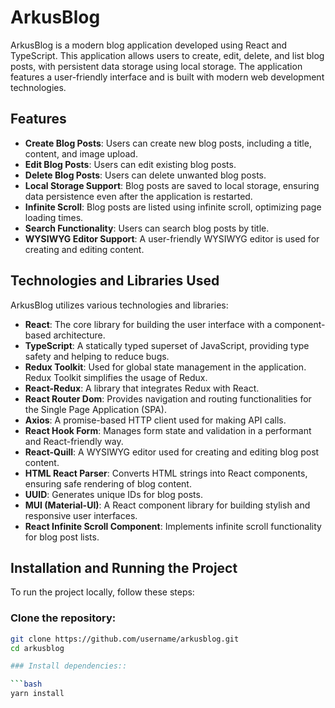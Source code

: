 # ArkusBlog

ArkusBlog is a modern blog application developed using React and TypeScript. This application allows users to create, edit, delete, and list blog posts, with persistent data storage using local storage. The application features a user-friendly interface and is built with modern web development technologies.

## Features

- **Create Blog Posts**: Users can create new blog posts, including a title, content, and image upload.
- **Edit Blog Posts**: Users can edit existing blog posts.
- **Delete Blog Posts**: Users can delete unwanted blog posts.
- **Local Storage Support**: Blog posts are saved to local storage, ensuring data persistence even after the application is restarted.
- **Infinite Scroll**: Blog posts are listed using infinite scroll, optimizing page loading times.
- **Search Functionality**: Users can search blog posts by title.
- **WYSIWYG Editor Support**: A user-friendly WYSIWYG editor is used for creating and editing content.

## Technologies and Libraries Used

ArkusBlog utilizes various technologies and libraries:

- **React**: The core library for building the user interface with a component-based architecture.
- **TypeScript**: A statically typed superset of JavaScript, providing type safety and helping to reduce bugs.
- **Redux Toolkit**: Used for global state management in the application. Redux Toolkit simplifies the usage of Redux.
- **React-Redux**: A library that integrates Redux with React.
- **React Router Dom**: Provides navigation and routing functionalities for the Single Page Application (SPA).
- **Axios**: A promise-based HTTP client used for making API calls.
- **React Hook Form**: Manages form state and validation in a performant and React-friendly way.
- **React-Quill**: A WYSIWYG editor used for creating and editing blog post content.
- **HTML React Parser**: Converts HTML strings into React components, ensuring safe rendering of blog content.
- **UUID**: Generates unique IDs for blog posts.
- **MUI (Material-UI)**: A React component library for building stylish and responsive user interfaces.
- **React Infinite Scroll Component**: Implements infinite scroll functionality for blog post lists.

## Installation and Running the Project

To run the project locally, follow these steps:

### Clone the repository:

```bash
git clone https://github.com/username/arkusblog.git
cd arkusblog

### Install dependencies::

```bash
yarn install


